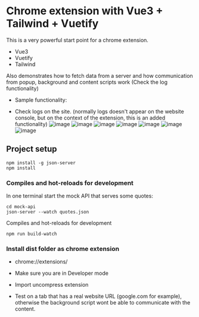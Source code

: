 # Chrome extension with Vue3 + Tailwind + Vuetify 
This is a very powerful start point for a chrome extension. 
- Vue3
- Vuetify
- Tailwind

Also demonstrates how to fetch data from a server and how communication from popup, background and content scripts work (Check the log functionality)
- Sample functionality:



* Check logs on the site. (normally logs doesn't appear on the website console, but on the context of the extension, this is an added functionality)
![image](https://user-images.githubusercontent.com/1836450/222999308-86300b73-0967-4308-a7df-6adad0abb66f.png)
![image](https://user-images.githubusercontent.com/1836450/222999369-f49916b0-b0c2-4dcd-87f8-0a3e9d02345f.png)
![image](https://user-images.githubusercontent.com/1836450/222999447-e9de3231-a3ec-4ef3-b1ad-810b77cdc331.png)
![image](https://user-images.githubusercontent.com/1836450/222999508-8e943104-cf05-4cc9-9072-a04d4e4f63e9.png)
![image](https://user-images.githubusercontent.com/1836450/222999532-afe3d3d5-c294-41cd-a988-e1cd9a657aa7.png)
![image](https://user-images.githubusercontent.com/1836450/222999561-1af27044-1ca0-4df5-a0e6-ff72811f6fc8.png)
![image](https://user-images.githubusercontent.com/1836450/222999861-279c6f3e-2495-40b6-986e-ccebbdb66d96.png)


## Project setup
```
npm install -g json-server
npm install
```

### Compiles and hot-reloads for development
In one terminal start the mock API that serves some quotes:
```
cd mock-api
json-server --watch quotes.json
```

Compiles and hot-reloads for development
```
npm run build-watch
```

### Install dist folder as chrome extension 
- chrome://extensions/

- Make sure you are in Developer mode

- Import uncompress extension

- Test on a tab that has a real website URL (google.com for example), otherwise the background script wont be able to communicate with the content.
